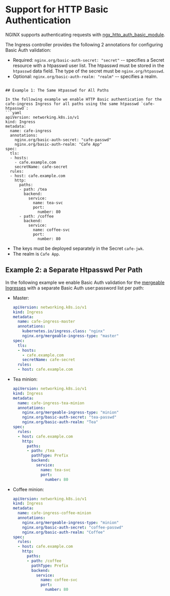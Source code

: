 # Support for HTTP Basic Authentication

NGINX supports authenticating requests with [ngx_http_auth_basic_module](https://nginx.org/en/docs/http/ngx_http_auth_basic_module.html).

The Ingress controller provides the following 2 annotations for configuring Basic Auth validation:

* Required: ```nginx.org/basic-auth-secret: "secret"``` -- specifies a Secret resource with a htpasswd user list. The htpasswd must be stored in the `htpasswd` data field. The type of the secret must be `nginx.org/htpasswd`.
* Optional: ```nginx.org/basic-auth-realm: "realm"``` -- specifies a realm.

```

## Example 1: The Same Htpasswd for All Paths

In the following example we enable HTTP Basic authentication for the cafe-ingress Ingress for all paths using the same htpasswd `cafe-htpasswd`:
```yaml
apiVersion: networking.k8s.io/v1
kind: Ingress
metadata:
  name: cafe-ingress
  annotations:
    nginx.org/basic-auth-secret: "cafe-passwd"
    nginx.org/basic-auth-realm: "Cafe App"
spec:
  tls:
  - hosts:
    - cafe.example.com
    secretName: cafe-secret
  rules:
  - host: cafe.example.com
    http:
      paths:
      - path: /tea
        backend:
          service:
            name: tea-svc
            port:
              number: 80
      - path: /coffee
        backend:
          service:
            name: coffee-svc
            port:
              number: 80
```
* The keys must be deployed separately in the Secret `cafe-jwk`.
* The realm is  `Cafe App`.

## Example 2: a Separate Htpasswd Per Path

In the following example we enable Basic Auth validation for the [mergeable Ingresses](../mergeable-ingress-types) with a separate Basic Auth user:password list per path:

* Master:
  ```yaml
  apiVersion: networking.k8s.io/v1
  kind: Ingress
  metadata:
    name: cafe-ingress-master
    annotations:
      kubernetes.io/ingress.class: "nginx"
      nginx.org/mergeable-ingress-type: "master"
  spec:
    tls:
    - hosts:
      - cafe.example.com
      secretName: cafe-secret
    rules:
    - host: cafe.example.com
  ```

* Tea minion:
  ```yaml
  apiVersion: networking.k8s.io/v1
  kind: Ingress
  metadata:
    name: cafe-ingress-tea-minion
    annotations:
      nginx.org/mergeable-ingress-type: "minion"
      nginx.org/basic-auth-secret: "tea-passwd"
      nginx.org/basic-auth-realm: "Tea"
  spec:
    rules:
    - host: cafe.example.com
      http:
        paths:
        - path: /tea
          pathType: Prefix
          backend:
            service:
              name: tea-svc
              port:
                number: 80
  ```

* Coffee minion:
  ```yaml
  apiVersion: networking.k8s.io/v1
  kind: Ingress
  metadata:
    name: cafe-ingress-coffee-minion
    annotations:
      nginx.org/mergeable-ingress-type: "minion"
      nginx.org/basic-auth-secret: "coffee-passwd"
      nginx.org/basic-auth-realm: "Coffee"
  spec:
    rules:
    - host: cafe.example.com
      http:
        paths:
        - path: /coffee
          pathType: Prefix
          backend:
            service:
              name: coffee-svc
              port:
                number: 80
  ```
